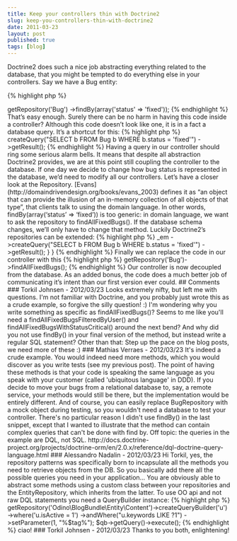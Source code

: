```yaml
---
title: Keep your controllers thin with Doctrine2
slug: keep-you-controllers-thin-with-doctrine2
date: 2011-03-23
layout: post
published: true
tags: [blog]
---
```


Doctrine2 does such a nice job abstracting everything related to the database, that you might be tempted to do everything else in your controllers. Say we have a Bug entity:

{% highlight php %}
<?php
/** @Entity */
class Bug
{
    /** @Column(type="integer") */
    private $id;
    /** @Column(length=50) */
    private $status;
    //...
}
{% endhighlight %}

To get a list of fixed bugs, we get the Bug repository from the EntityManager and ask for a list of Bugs where status equals ‘fixed’.

{% highlight php %}
<?php
<?php
// $em instanceof Doctrine\ORM\EntityManager
$fixedbugs = $em->getRepository('Bug')
    ->findBy(array('status' => 'fixed'));
{% endhighlight %}

That’s easy enough. Surely there can be no harm in having this code inside a controller? Although this code doesn’t look like one, it is in a fact a database query. It’s a shortcut for this:

{% highlight php %}
<?php
$fixedbugs = $em
    ->createQuery("SELECT b FROM Bug b WHERE b.status = 'fixed'")
    ->getResult();
{% endhighlight %}

Having a query in our controller should ring some serious alarm bells. It means that despite all abstraction Doctrine2 provides, we are at this point still coupling the controller to the database. If one day we decide to change how bug status is represented in the database, we’d need to modify all our controllers.

Let’s have a closer look at the Repository. [Evans](http://domaindrivendesign.org/books/evans_2003) defines it as “an object that can provide the illusion of an in-memory collection of all objects of that type”, that clients talk to using the domain language. In other words, findBy(array(‘status’ => ‘fixed’)) is too generic: in domain language, we want to ask the repository to findAllFixedBugs(). If the database schema changes, we’ll only have to change that method.  Luckily Doctrine2’s repositories can be extended:

{% highlight php %}
<?php
/**
 * @Entity(repositoryClass="BugRepository")
 */
class Bug
{ /* ... */ }

class BugRepository extends EntityRepository
{
    public function findAllFixedBugs()
    {
        return $this->_em
            ->createQuery("SELECT b FROM Bug b WHERE b.status = 'fixed'")
            ->getResult();
    }
}
{% endhighlight %}

Finally we can replace the code in our controller with this

{% highlight php %}
<?php
$fixedbugs = $em->getRepository('Bug')->findAllFixedBugs();
{% endhighlight %}

Our controller is now decoupled from the database. As an added bonus, the code does a much better job of communicating it’s intent than our first version ever could.


## Comments

### Torkil Johnsen - 2012/03/23
Looks extremely nifty, but left me with questions. I'm not familiar with Doctrine, and you probably just wrote this as a crude example, so forgive the silly question! :)

I'm wondering why you write something as specific as findAllFixedBugs()? Seems to me like you'll need a findAllFixedBugsFilteredByUser() and findAllFixedBugsWithStatusCritical() around the next bend?

And why did you not use findBy() in your final version of the method, but instead write a regular SQL statement?

Other than that: Step up the pace on the blog posts, we need more of these :)

### Mathias Verraes  - 2012/03/23
It's indeed a crude example.

You would indeed need more methods, which you would discover as you write tests (see my previous post). The point of having these methods is that your code is speaking the same language as you speak with your customer (called 'ubiquitous language' in DDD). If you decide to move your bugs from a relational database to, say, a remote service, your methods would still be there, but the implementation would be entirely different. And of course, you can easily replace BugRepository with a mock object during testing, so you wouldn't need a database to test your controller.

There's no particular reason I didn't use findBy() in the last snippet, except that I wanted to illustrate that the method can contain complex queries that can't be done with find by.

Off topic: the queries in the example are DQL, not SQL. http://docs.doctrine-project.org/projects/doctrine-orm/en/2.0.x/reference/dql-doctrine-query-language.html

### Alessandro Nadalin - 2012/03/23
Hi Torkil,

yes, the repository patterns was specifically born to incapsulate all the methods you need to retrieve objects from the DB.
So you basically add there all the possible queries you need in your application...

You are obviously able to abstract some methods using a custom class between your repositories and the EntityRepository, which inherits from the latter.

To use OO api and not raw DQL statements you need a QueryBuilder instance:
{% highlight php %}
<?php
$qb = $em->getRepository('Odino\BlogBundle\Entity\Content')->createQueryBuilder('u')
    ->where('u.isActive = 1')
    ->andWhere("u.keywords LIKE ?1")
    ->setParameter(1, "%$tag%");

$qb->getQuery()->execute();
{% endhighlight %}

ciao!

### Torkil Johnsen - 2012/03/23
Thanks to you both, enlightening!


<!-- To add a comment, copy this template: (don't worry about markup, I'll clean it up if need be)

### [YOUR NAME](YOUR URL|TWITTER|...) - YYYY/MM/DD
YOUR COMMENT TEXT HERE....

-->
